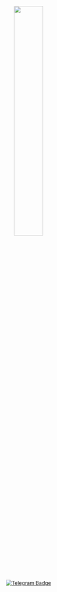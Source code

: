 <div id="header" align="center">
  <img src="https://media1.giphy.com/media/v1.Y2lkPTc5MGI3NjExeTlpOGczb29vYTAzanJyM2w0YWNxaXI0cDYzYzg1N3p4Zmxkdm1zMiZlcD12MV9pbnRlcm5hbF9naWZfYnlfaWQmY3Q9Zw/qgQUggAC3Pfv687qPC/giphy.gif" width="40%" height="40%" />
</div>
<div id="badges" align="center">
  <a href="https://t.me/Ow1Max">
    <img src="https://img.shields.io/badge/Telegram-black?logo=telegram&logoColor=white&style=for-the-badge" alt="Telegram Badge"/>
  </a>
</div>
